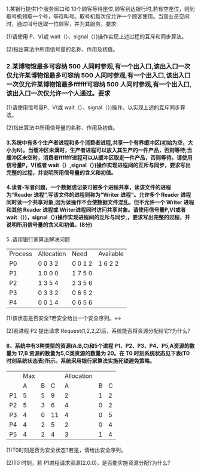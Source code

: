 1.某银行提供1个服务窗口和 10个顾客等待座位,顾客到达银行时,若有空座位，则到取号机领取一个号，等待叫号。取号机每次仅允许一个顾客使用。当营业员空闲时，通过叫号选取一位顾客，并为其服务。要求:

(1)请使用 P、V(或 wait（）、signal（）)操作实现上述过程的互斥和同步算法。

(2)指出算法中所用信号量的名称、作用及初值。

### 2.某博物馆最多可容纳 500 人同时参观,有一个出入口,该出入口一次仅允许某博物馆最多可容纳 500 人同时参观,有一个出入口,该出入口一次仅允许某博物馆最多ffffff可容纳 500 人同时参观,有一个出入口,该出入口一次仅允许一个人通过。要求

(1)请使用信号量P、V(或 wait（）、signal（）)操作，以实现上述的互斥同步算法。

(2)指出算法中所用信号量的名称、作用及初值。

#### 3.系统中有多个生产者进程和多个消费者进程,共享一个有界缓冲区(初始为空，大小为N)。当缓冲区未满时，生产者进程可以放入其生产的一件产品，否则等待;当缓冲区未空时，消费者fffffff进程可以从缓冲区取走一件产品，否则等待。请使用信号量P，V(或者 wait（）,signal（）)操作实现进程间的互斥与同步，要求写出完整的过程，并说明所用信号量的含义和初值。

#### 4.读者-写者问题，一个数据或记录可被多个进程共享，读该文件的进程为“Reader 进程”,写该文件的进程则称为“Writer 进程”。允许多个 Reader 进程同时读一个共享对象,因为读操作不会使数据文件混乱。但不允许一个 Writer 进程和其他 Reader 进程或 Writer进程同时访问共享对象。请使用信号量P,V(或者 wait（）)，signal（）)操作实现进程间的互斥与同步,，要求写出完整的过程，并说明所用信号量的含义和初值。(8分)

5 .请用银行家算法解决问题

|         |            |         |           |
| ------- | ---------- | ------- | --------- |
| Process | Allocation | Need    | Available |
| P0      | 0 0 3 2    | 0 0 1 2 | 1 6 2 2   |
| P1      | 1 0 0 0    | 1 7 5 0 |           |
| P2      | 1 3 5 4    | 2 3 5 6 |           |
| P3      | 0 3 3 2    | 0 6 5 2 |           |
| P4      | 0 0 1 4    | 0 6 5 6 |           |

(1)该状态是否安全?若安全给出一个安全序列。↔

(2)若进程 P2 提出请求 Request(1,2,2,2)后，系统能否将资源分配给它?为什么?

#### 8、系统中有3种类型的资源(A.B,C)和5个进程 P1、P2、P3、P4、P5,A资源的数量为 17,B 资源的数量为5,C类资源的数量为 20。在 T0 时刻系统状态见下表(T0 时刻系统状态表)所示。系统采用银行家算法实施死锁避免策略。

|     |     |     |     |            |     |     |
| --- | --- | --- | --- | ---------- | --- | --- |
|     | Max |     |     | Allocation |     |     |
|     | A   | B   | C   | A          | B   | C   |
| P1  | 5   | 5   | 9   | 2          | 1   | 2   |
| P2  | 5   | 3   | 6   | 4          | 0   | 2   |
| P3  | 4   | 0   | 11  | 4          | 0   | 5   |
| P4  | 4   | 2   | 5   | 2          | 0   | 4   |
| P5  | 4   | 2   | 4   | 3          | 1   | 4   |

(1)T0时刻是否为安全状态?若是，请给出安全序列。

(2)T0 时刻，若 P1进程请求资源(2.0.0)，是否能实施资源分配?为什么?